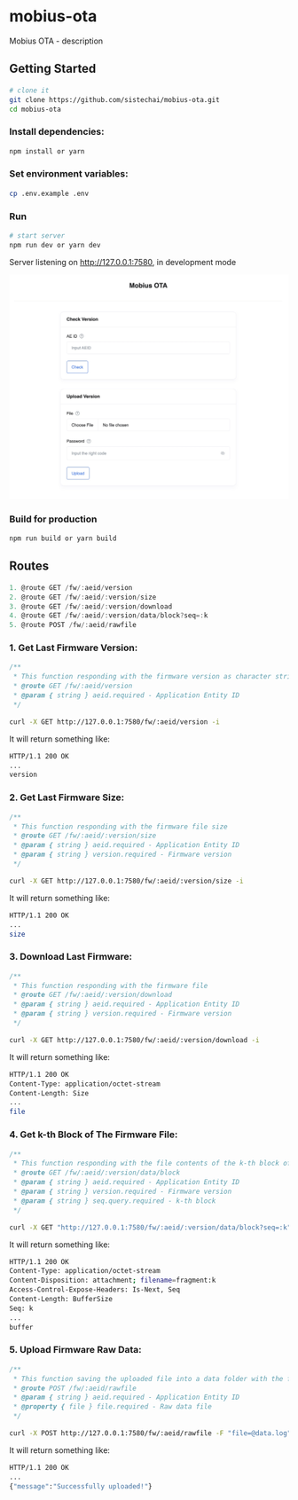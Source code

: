 # mobius-ota
Mobius OTA - description

## Getting Started

```sh
# clone it
git clone https://github.com/sistechai/mobius-ota.git
cd mobius-ota
```

### Install dependencies:
```sh
npm install or yarn
```

### Set environment variables:

```sh
cp .env.example .env
```

### Run
```sh
# start server
npm run dev or yarn dev
```
Server listening on http://127.0.0.1:7580, in development mode

![img](public/images/main.jpeg)

### Build for production

```sh
npm run build or yarn build
```

## Routes

```js
1. @route GET /fw/:aeid/version
2. @route GET /fw/:aeid/:version/size
3. @route GET /fw/:aeid/:version/download
4. @route GET /fw/:aeid/:version/data/block?seq=:k
5. @route POST /fw/:aeid/rawfile

```
  
### 1. Get Last Firmware Version:
```js
/**
 * This function responding with the firmware version as character string
 * @route GET /fw/:aeid/version
 * @param { string } aeid.required - Application Entity ID
 */
```

```sh
curl -X GET http://127.0.0.1:7580/fw/:aeid/version -i
```

It will return something like:
```sh
HTTP/1.1 200 OK
...
version
```

### 2. Get Last Firmware Size:
```js
/**
 * This function responding with the firmware file size
 * @route GET /fw/:aeid/:version/size
 * @param { string } aeid.required - Application Entity ID
 * @param { string } version.required - Firmware version
 */
```

```sh
curl -X GET http://127.0.0.1:7580/fw/:aeid/:version/size -i
```

It will return something like:
```sh
HTTP/1.1 200 OK
...
size
```

### 3. Download Last Firmware:
```js
/**
 * This function responding with the firmware file
 * @route GET /fw/:aeid/:version/download
 * @param { string } aeid.required - Application Entity ID
 * @param { string } version.required - Firmware version
 */
```

```sh
curl -X GET http://127.0.0.1:7580/fw/:aeid/:version/download -i
```

It will return something like:
```sh
HTTP/1.1 200 OK
Content-Type: application/octet-stream
Content-Length: Size
...
file
```

### 4. Get k-th Block of The Firmware File:
```js
/**
 * This function responding with the file contents of the k-th block of the firmware file
 * @route GET /fw/:aeid/:version/data/block
 * @param { string } aeid.required - Application Entity ID
 * @param { string } version.required - Firmware version
 * @param { string } seq.query.required - k-th block
 */
```

```sh
curl -X GET "http://127.0.0.1:7580/fw/:aeid/:version/data/block?seq=:k" -i
```

It will return something like:
```sh
HTTP/1.1 200 OK
Content-Type: application/octet-stream
Content-Disposition: attachment; filename=fragment:k
Access-Control-Expose-Headers: Is-Next, Seq
Content-Length: BufferSize
Seq: k
...
buffer
```

### 5. Upload Firmware Raw Data:
```js
/**
 * This function saving the uploaded file into a data folder with the filename provided
 * @route POST /fw/:aeid/rawfile
 * @param { string } aeid.required - Application Entity ID
 * @property { file } file.required - Raw data file
 */
```

```sh
curl -X POST http://127.0.0.1:7580/fw/:aeid/rawfile -F "file=@data.log" -i
```

It will return something like:
```sh
HTTP/1.1 200 OK
...
{"message":"Successfully uploaded!"}
```
